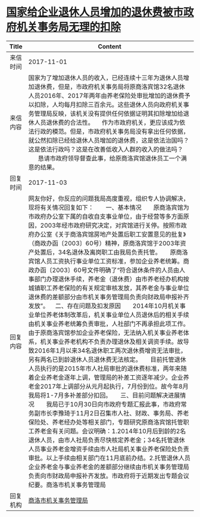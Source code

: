 # <a href="http://www.shangluo.gov.cn/zmhd/ldxxxx.jsp?urltype=leadermail.LeaderMailContentUrl&wbtreeid=1112&leadermailid=4403">国家给企业退休人员增加的退休费被市政府机关事务局无理的扣除</a>
|Title|Content|
|:---:|---|
|来信时间|2017-11-01|
|来信内容|国家为了增加退休人员的收入，已经连续十三年为退休人员增加退休费，但是，市政府机关事务局将原商洛宾馆32名退休人员2016年、2017年两年由养老保险处审批增加的退休费予以扣除，人均每月扣除三百余元。这些退休人员向政府机关事务管理局反映，该机关没有提供任何依据证明其扣除增加给退休人员退休费的合法性。     作为市政府机关，更应该成为依法行政的模范。但是，市政府机关事务局没有拿出任何依据，就公然扣除已经给退休人员增加的退休费，这是依法治国吗？这是依法行政吗？这是在改善低收入人群的收入的做法吗？       恳请市政府领导督查此事，给原商洛宾馆退休员工一个满意的结果。|
|回复时间|2017-11-03|
|回复内容|网友你好，你反应的问题我局高度重视，组织专人协调解决，现将有关情况回复如下：　　一、基本情况　　原商洛宾馆为市政府办公室下属的自收自支事业单位，由于经营等多方面原因，2003年经市政府研究决定，对宾馆进行关停。按照市政府办公室《关于商洛宾馆房地产处置后职工安置意见的批复》（商政办函〔2003〕60号）精神，原商洛宾馆于2003年资产处置后，34名退休及离岗职工由我局负责托管。　　原商洛宾馆人员工资执行事业单位工资标准，参加企业养老统筹。商政办函〔2003〕60号文件明确了“符合退休条件的人员由人事部门办理退休手续，养老金（退休费）由市养老经办机构按城镇职工养老保险的有关规定审核发放，其养老金与事业单位退休费的差额部分由市机关事务管理局负责向财政局申报补齐发放”。    二、存在问题及扣发原因　　2014年10月机关事业单位养老体制改革后，机关事业单位人员退休后的相关手续由机关事业养老统筹负责审批，人社部门不再承担此项工作。由于原商洛宾馆参加企业养老保险，无法纳入机关事业养老体系，机关事业养老机构不负责办理退休及相关调资手续。故导致2016年1月以来34名退休职工两次退休费增资无法审批，另有两名已到龄退休人员退休费无法核定。　　目前托管退休人员执行的是2015年市人社局审批的退休费标准，两年来随着企业养老金逐年上调，管理局的补差工资逐年减少。企业养老金2017年上调部分从元月起执行，7月份到位。故今年8月我局将1-7月多补差部分扣回。　　三、目前问题解决进展情况　　我局已于10月30日向市政府专题汇报此事，市政府常务副市长李豫琦于11月2日召集市人社、财政、事务局、养老保险处、养老经办处等相关部门，专题研究原商洛宾馆托管职工养老金有关问题。会议明确：1.2014年10月后到龄的2名退休人员，由市人社局负责尽快核定养老金；34名托管退休人员事业养老金增资手续由市人社局机关事业养老保险处负责审批。以上手续由相关部门在11月底前办结。2.托管退休人员企业养老金与事业养老金的差额部分继续由市机关事务管理局负责向市财政局申报补齐发放。市政府将于近期发出专题会议纪要。商洛市机关事务管理局|
|回复机构|<a href="../../categories/agencies/商洛市机关事务管理局.md">商洛市机关事务管理局</a>|
